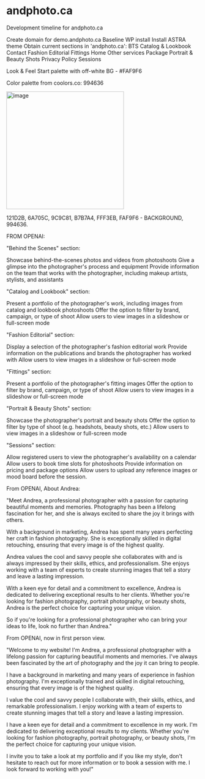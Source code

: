 # andphoto.ca
Development timeline for andphoto.ca

Create domain for demo.andphoto.ca
Baseline WP install
Install ASTRA theme
Obtain current sections in 'andphoto.ca':
  BTS
  Catalog & Lookbook
  Contact
  Fashion Editorial
  Fittings
  Home
  Other services
  Package
  Portrait & Beauty Shots
  Privacy Policy
  Sessions

Look & Feel
  Start palette with off-white BG - #FAF9F6

Color palette from coolors.co: 994636

<img width="307" alt="image" src="https://user-images.githubusercontent.com/49352631/213950779-3d72f7d6-27af-4f12-b5d7-5815ea8fa6ac.png">

  121D2B,
  6A705C,
  9C9C81,
  B7B7A4,
  FFF3EB,
  FAF9F6 - BACKGROUND,
  994636.

FROM OPENAI:
  
"Behind the Scenes" section:

Showcase behind-the-scenes photos and videos from photoshoots
Give a glimpse into the photographer's process and equipment
Provide information on the team that works with the photographer, including makeup artists, stylists, and assistants

"Catalog and Lookbook" section:

Present a portfolio of the photographer's work, including images from catalog and lookbook photoshoots
Offer the option to filter by brand, campaign, or type of shoot
Allow users to view images in a slideshow or full-screen mode

"Fashion Editorial" section:

Display a selection of the photographer's fashion editorial work
Provide information on the publications and brands the photographer has worked with
Allow users to view images in a slideshow or full-screen mode

"Fittings" section:

Present a portfolio of the photographer's fitting images
Offer the option to filter by brand, campaign, or type of shoot
Allow users to view images in a slideshow or full-screen mode

"Portrait & Beauty Shots" section:

Showcase the photographer's portrait and beauty shots
Offer the option to filter by type of shoot (e.g. headshots, beauty shots, etc.)
Allow users to view images in a slideshow or full-screen mode

"Sessions" section:

Allow registered users to view the photographer's availability on a calendar
Allow users to book time slots for photoshoots
Provide information on pricing and package options
Allow users to upload any reference images or mood board before the session.
  
From OPENAI, About Andrea:



"Meet Andrea, a professional photographer with a passion for capturing beautiful moments and memories. Photography has been a lifelong fascination for her, and she is always excited to share the joy it brings with others.

With a background in marketing, Andrea has spent many years perfecting her craft in fashion photography. She is exceptionally skilled in digital retouching, ensuring that every image is of the highest quality.

Andrea values the cool and savvy people she collaborates with and is always impressed by their skills, ethics, and professionalism. She enjoys working with a team of experts to create stunning images that tell a story and leave a lasting impression.

With a keen eye for detail and a commitment to excellence, Andrea is dedicated to delivering exceptional results to her clients. Whether you're looking for fashion photography, portrait photography, or beauty shots, Andrea is the perfect choice for capturing your unique vision.

So if you're looking for a professional photographer who can bring your ideas to life, look no further than Andrea."

From OPENAI, now in first person view.

"Welcome to my website! I'm Andrea, a professional photographer with a lifelong passion for capturing beautiful moments and memories. I've always been fascinated by the art of photography and the joy it can bring to people.

I have a background in marketing and many years of experience in fashion photography. I'm exceptionally trained and skilled in digital retouching, ensuring that every image is of the highest quality.

I value the cool and savvy people I collaborate with, their skills, ethics, and remarkable professionalism. I enjoy working with a team of experts to create stunning images that tell a story and leave a lasting impression.

I have a keen eye for detail and a commitment to excellence in my work. I'm dedicated to delivering exceptional results to my clients. Whether you're looking for fashion photography, portrait photography, or beauty shots, I'm the perfect choice for capturing your unique vision.

I invite you to take a look at my portfolio and if you like my style, don't hesitate to reach out for more information or to book a session with me. I look forward to working with you!"





